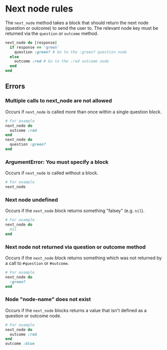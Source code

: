 # Next node rules

The `next_node` method takes a block that should return the next node (question or outcome) to send the user to. The relevant node key must be returned via the `question` or `outcome` method.

```ruby
next_node do |response|
  if response == 'green'
    question :green? # Go to the :green? question node
  else
    outcome :red # Go to the :red outcome node
  end
end
```

## Errors

### Multiple calls to next_node are not allowed

Occurs if `next_node` is called more than once within a single question block.

```ruby
# For example
next_node do
  outcome :red
end
next_node do
  question :green?
end
```

### ArgumentError: You must specify a block

Occurs if `next_node` is called without a block.

```ruby
# For example
next_node
```

### Next node undefined

Occurs if the `next_node` block returns something "falsey" (e.g. `nil`).

```ruby
# For example
next_node do
  nil
end
```

### Next node not returned via question or outcome method

Occurs if the `next_node` block returns something which was not returned by a
call to `#question` or `#outcome`.

```ruby
# For example
next_node do
  :green?
end
```

### Node "node-name" does not exist

Occurs if the `next_node` blocks returns a value that isn't defined as a question or outcome node.

```ruby
# For example
next_node do
  outcome :red
end
outcome :blue
```
